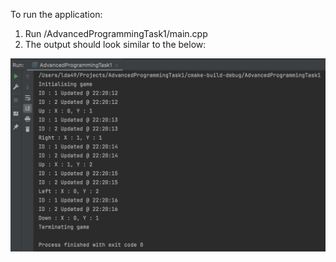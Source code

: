 To run the application:

1) Run /AdvancedProgrammingTask1/main.cpp
2) The output should look similar to the below:

![Screenshot of console output](Screenshot.png)
